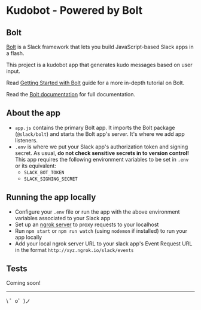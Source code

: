 # Kudobot - Powered by Bolt

## Bolt

[Bolt](https://slack.dev/bolt) is a Slack framework that lets you build JavaScript-based Slack apps in a flash.

This project is a kudobot app that generates kudo messages based on user input.

Read [Getting Started with Bolt](https://api.slack.com/start/building/bolt) guide for a more in-depth tutorial on Bolt.

Read the [Bolt documentation](https://slack.dev/bolt) for full documentation.

## About the app

- `app.js` contains the primary Bolt app. It imports the Bolt package (`@slack/bolt`) and starts the Bolt app's server. It's where we add app listeners.
- `.env` is where we put your Slack app's authorization token and signing secret. As usual, **do not check sensitive secrets in to version control!** This app requires the following environment variables to be set in `.env` or its equivalent:
  * `SLACK_BOT_TOKEN`
  * `SLACK_SIGNING_SECRET`

## Running the app locally

- Configure your `.env` file or run the app with the above environment variables associated to your Slack app
- Set up an [ngrok server](https://ngrok.com/) to proxy requests to your localhost
- Run `npm start` or `npm run watch` (using `nodemon` if installed) to run your app locally
- Add your local ngrok server URL to your slack app's Event Request URL in the format `http://xyz.ngrok.io/slack/events`

## Tests

Coming soon!

-------------------

\ ゜o゜)ノ
